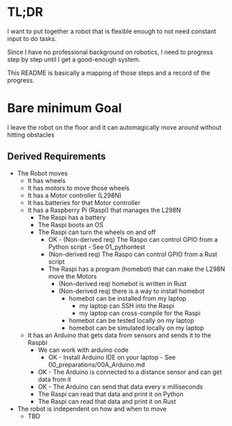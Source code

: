 # TL;DR

I want to put together a robot that is flexible enough to not need constant input to do tasks.

Since I have no professional background on robotics, I need to progress step by step until I get a good-enough system.

This README is basically a mapping of those steps and a record of the progress.

# Bare minimum Goal

I leave the robot on the floor and it can automagically move around without hitting obstacles

## Derived Requirements
- The Robot moves
  - It has wheels
  - It has motors to move those wheels
  - It has a Motor controller (L298N)
  - It has batteries for that Motor controller
  - It has a Raspberry Pi (Raspi) that manages the L298N
    - The Raspi has a battery
    - The Raspi boots an OS
    - The Raspi can turn the wheels on and off
      - OK - (Non-derived req) The Raspo can control GPIO from a Python script - See 01_pythontest
      - (Non-derived req) The Raspo can control GPIO from a Rust script
      - The Raspi has a program (homebot) that can make the L298N move the Motors
        - (Non-derived req) homebot is written in Rust
        - (Non-derived req) there is a way to install homebot
          - homebot can be installed from my laptop
            - my laptop can SSH into the Raspi
            - my laptop can cross-compile for the Raspi
          - homebot can be tested locally on my laptop
          - homebot can be simulated locally on my laptop
  - It has an Arduino that gets data from sensors and sends it to the Raspbi
    - We can work with arduino code
      - OK - Install Arduino IDE on your laptop - See 00_preparations/00A_Arduino.md
    - OK - The Arduino is connected to a distance sensor and can get data from it
    - OK - The Arduino can send that data every x milliseconds
    - The Raspi can read that data and print it on Python
    - The Raspi can read that data and print it on Rust
- The robot is independent on how and when to move
  - TBD
